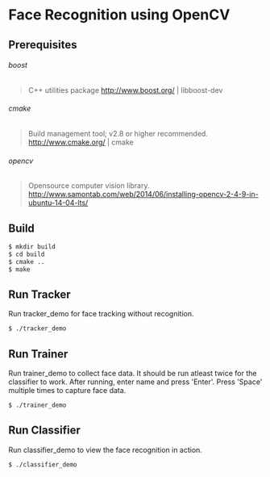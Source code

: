 Face Recognition using OpenCV
=================

Prerequisites
-------------
###### boost
> C++ utilities package
> http://www.boost.org/ | libboost-dev

###### cmake
> Build management tool; v2.8 or higher recommended.
> http://www.cmake.org/ | cmake

###### opencv
> Opensource computer vision library.
> http://www.samontab.com/web/2014/06/installing-opencv-2-4-9-in-ubuntu-14-04-lts/


Build
-----
```sh
$ mkdir build
$ cd build
$ cmake ..
$ make
```

Run Tracker
-----------
Run tracker_demo for face tracking without recognition.
```sh
$ ./tracker_demo
```

Run Trainer
-----------
Run trainer_demo to collect face data. It should be run atleast twice for the classifier to work. After running, enter name and press 'Enter'. Press 'Space' multiple times to capture face data.
```sh
$ ./trainer_demo
```

Run Classifier
--------------
Run classifier_demo to view the face recognition in action.
```sh
$ ./classifier_demo
```